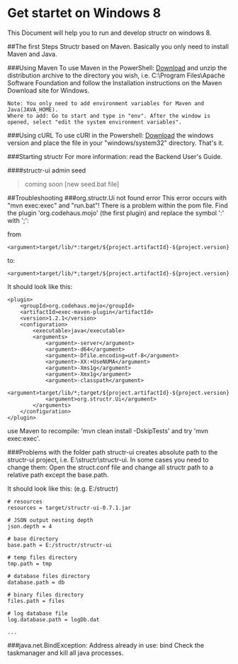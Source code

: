 # Get startet on Windows 8
This Document will help you to run and develop structr on windows 8. 

##The first Steps
Structr based on Maven. Basically you only need to install Maven and Java.

###Using Maven
To use Maven in the PowerShell: [Download](http://maven.apache.org/download.cgi) and unzip the distribution archive to the directory you wish, i.e. C:\Program Files\Apache Software Foundation and follow the Installation instructions on the Maven Download site for Windows.

    Note: You only need to add environment variables for Maven and Java(JAVA_HOME). 
    Where to add: Go to start and type in "env". After the window is opened, select "edit the system environment variables".
###Using cURL
To use cURl in the Powershell: [Download](http://curl.haxx.se/download.html) the windows version and place the file in your "windows/system32" directory. That's it.

###Starting structr
For more information: read the Backend User's Guide.

####structr-ui admin seed
>coming soon [new seed.bat file]

##Troubleshooting
###org.structr.Ui not found error
This error occurs with "mvn exec:exec" and "run.bat"!
There is a problem within the pom file. Find the plugin 'org.codehaus.mojo' (the first plugin) and replace the symbol ':' with ';':

from

    <argument>target/lib/*:target/${project.artifactId}-${project.version}.jar</argument>

to: 

    <argument>target/lib/*;target/${project.artifactId}-${project.version}.jar</argument>

It should look like this: 

    <plugin>
        <groupId>org.codehaus.mojo</groupId>
        <artifactId>exec-maven-plugin</artifactId>
        <version>1.2.1</version>
        <configuration>
            <executable>java</executable>
            <arguments>
                <argument>-server</argument>
                <argument>-d64</argument>
                <argument>-Dfile.encoding=utf-8</argument>
                <argument>-XX:+UseNUMA</argument>
                <argument>-Xms1g</argument>
                <argument>-Xmx1g</argument>
                <argument>-classpath</argument>
                <argument>target/lib/*;target/${project.artifactId}-${project.version}.jar</argument>
                <argument>org.structr.Ui</argument>
            </arguments>
        </configuration>
    </plugin>

use Maven to recompile: 'mvn clean install -DskipTests' and try 'mvn exec:exec'. 

###Problems with the folder path
structr-ui creates absolute path to the structr-ui project, i.e. E:\structr\structr-ui. In some cases you need to change them: Open the struct.conf file and change all structr path to a relative path except the base.path. 

It should look like this: (e.g. E:/structr)

    # resources
    resources = target/structr-ui-0.7.1.jar

    # JSON output nesting depth
    json.depth = 4

    # base directory
    base.path = E:/structr/structr-ui

    # temp files directory
    tmp.path = tmp

    # database files directory
    database.path = db

    # binary files directory
    files.path = files

    # log database file
    log.database.path = logDb.dat

    ...

###java.net.BindException: Address already in use: bind
Check the taskmanager and kill all java processes.
